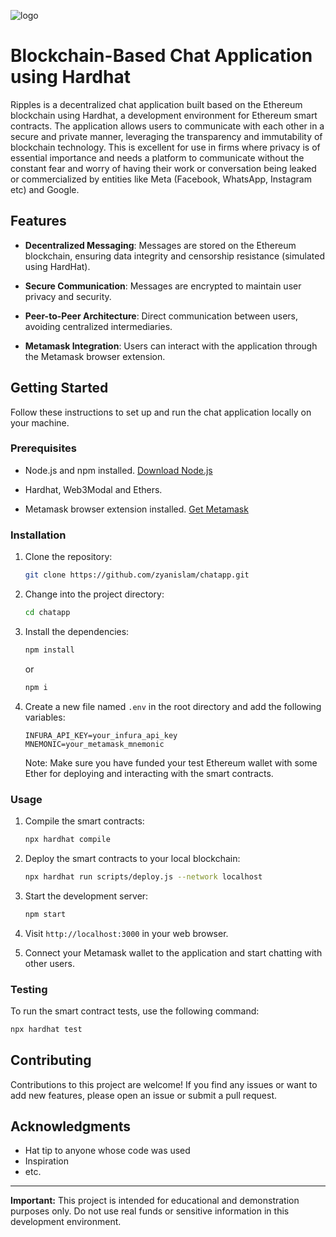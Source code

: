![logo](https://github.com/zyanislam/chatapp/assets/89903034/dcf6ad2f-c46e-4cc8-b54f-8fed344595e4)

# Blockchain-Based Chat Application using Hardhat

Ripples is a decentralized chat application built based on the Ethereum blockchain using Hardhat, a development environment for Ethereum smart contracts. The application allows users to communicate with each other in a secure and private manner, leveraging the transparency and immutability of blockchain technology. This is excellent for use in firms where privacy is of essential importance and needs a platform to communicate without the constant fear and worry of having their work or conversation being leaked or commercialized by entities like Meta (Facebook, WhatsApp, Instagram etc) and Google.

## Features

- **Decentralized Messaging**: Messages are stored on the Ethereum blockchain, ensuring data integrity and censorship resistance (simulated using HardHat).

- **Secure Communication**: Messages are encrypted to maintain user privacy and security.

- **Peer-to-Peer Architecture**: Direct communication between users, avoiding centralized intermediaries.

- **Metamask Integration**: Users can interact with the application through the Metamask browser extension.

## Getting Started

Follow these instructions to set up and run the chat application locally on your machine.

### Prerequisites

- Node.js and npm installed. [Download Node.js](https://nodejs.org/en/download/)
  
- Hardhat, Web3Modal and Ethers.

- Metamask browser extension installed. [Get Metamask](https://metamask.io/)

### Installation

1. Clone the repository:
   ```bash
   git clone https://github.com/zyanislam/chatapp.git
   ```

2. Change into the project directory:
   ```bash
   cd chatapp
   ```

3. Install the dependencies:
   ```bash
   npm install
   ```
   or
   
   ```bash
   npm i
   ```

   

5. Create a new file named `.env` in the root directory and add the following variables:

   ```env
   INFURA_API_KEY=your_infura_api_key
   MNEMONIC=your_metamask_mnemonic
   ```

   Note: Make sure you have funded your test Ethereum wallet with some Ether for deploying and interacting with the smart contracts.

### Usage

1. Compile the smart contracts:
   ```bash
   npx hardhat compile
   ```

2. Deploy the smart contracts to your local blockchain:
   ```bash
   npx hardhat run scripts/deploy.js --network localhost
   ```

3. Start the development server:
   ```bash
   npm start
   ```

4. Visit `http://localhost:3000` in your web browser.

5. Connect your Metamask wallet to the application and start chatting with other users.

### Testing

To run the smart contract tests, use the following command:

```bash
npx hardhat test
```

## Contributing

Contributions to this project are welcome! If you find any issues or want to add new features, please open an issue or submit a pull request.

## Acknowledgments

- Hat tip to anyone whose code was used
- Inspiration
- etc.

---

**Important:** This project is intended for educational and demonstration purposes only. Do not use real funds or sensitive information in this development environment.
